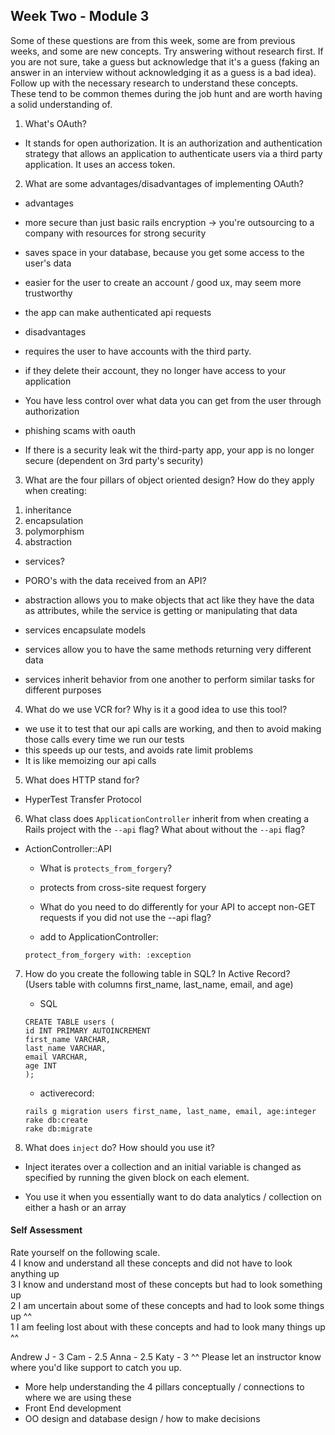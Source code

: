 ## Week Two - Module 3

Some of these questions are from this week, some are from previous weeks, and some are new concepts. Try answering without research first. If you are not sure, take a guess but acknowledge that it's a guess (faking an answer in an interview without acknowledging it as a guess is a bad idea). Follow up with the necessary research to understand these concepts. These tend to be common themes during the job hunt and are worth having a solid understanding of.

1. What's OAuth?
* It stands for open authorization. It is an authorization and authentication strategy that allows an application to authenticate users via a third party application. It uses an access token.

2. What are some advantages/disadvantages of implementing OAuth?
* advantages
 * more secure than just basic rails encryption -> you're outsourcing to a company with resources for strong security
 * saves space in your database, because you get some access to the user's data
 * easier for the user to create an account / good ux, may seem more trustworthy
 * the app can make authenticated api requests
 
* disadvantages
 * requires the user to have accounts with the third party.
  * if they delete their account, they no longer have access to your application
 * You have less control over what data you can get from the user through authorization
 * phishing scams with oauth
 * If there is a security leak wit the third-party app, your app is no longer secure (dependent on 3rd party's security)

3. What are the four pillars of object oriented design? How do they apply when creating:
1) inheritance
2) encapsulation
3) polymorphism
4) abstraction

  * services?
  * PORO's with the data received from an API?
  
  * abstraction allows you to make objects that act like they have the data as attributes, while the service is getting or         manipulating that data
  * services encapsulate models
  * services allow you to have the same methods returning very different data
  * services inherit behavior from one another to perform similar tasks for different purposes
  
4. What do we use VCR for? Why is it a good idea to use this tool?
* we use it to test that our api calls are working, and then to avoid making those calls every time we run our tests
* this speeds up our tests, and avoids rate limit problems
* It is like memoizing our api calls

5. What does HTTP stand for?
* HyperTest Transfer Protocol

6. What class does `ApplicationController` inherit from when creating a Rails project with the `--api` flag? What about without the `--api` flag?

* ActionController::API

  * What is `protects_from_forgery`?
  * protects from cross-site request forgery
  
  * What do you need to do differently for your API to accept non-GET requests if you did not use the --api flag?
  * add to ApplicationController:
  ```
  protect_from_forgery with: :exception
  ```
  
7. How do you create the following table in SQL? In Active Record?   
   (Users table with columns first_name, last_name, email, and age)   
   * SQL 
   ```
   CREATE TABLE users (
   id INT PRIMARY AUTOINCREMENT
   first_name VARCHAR,
   last_name VARCHAR,
   email VARCHAR,
   age INT
   );
   ```
   * activerecord:
   ```
   rails g migration users first_name, last_name, email, age:integer
   rake db:create
   rake db:migrate
   ```
   
8. What does `inject` do? How should you use it?
* Inject iterates over a collection and an initial variable is changed as specified by running the given block on each element.    

* You use it when you essentially want to do data analytics / collection on either a hash or an array

#### Self Assessment  
Rate yourself on the following scale.  
4 I know and understand all these concepts and did not have to look anything up  
3 I know and understand most of these concepts but had to look something up  
2 I am uncertain about some of these concepts and had to look some things up ^^  
1 I am feeling lost about with these concepts and had to look many things up ^^  

Andrew J - 3
Cam - 2.5
Anna - 2.5
Katy - 3
^^ Please let an instructor know where you'd like support to catch you up.
* More help understanding the 4 pillars conceptually / connections to where we are using these
* Front End development
* OO design and database design / how to make decisions
